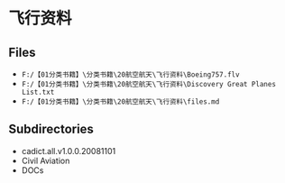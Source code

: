 # 飞行资料

## Files

- `F:/【01分类书籍】\分类书籍\20航空航天\飞行资料\Boeing757.flv`
- `F:/【01分类书籍】\分类书籍\20航空航天\飞行资料\Discovery Great Planes List.txt`
- `F:/【01分类书籍】\分类书籍\20航空航天\飞行资料\files.md`

## Subdirectories

- cadict.all.v1.0.0.20081101
- Civil Aviation
- DOCs
